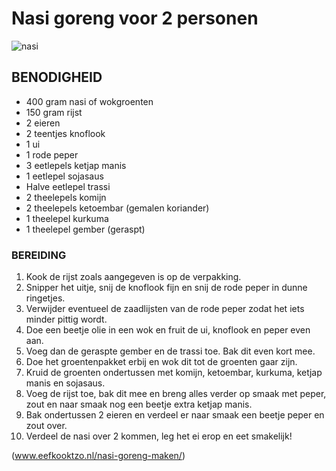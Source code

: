 # Nasi goreng voor 2 personen

![nasi](https://github.com/Joseph-Appenteng/skil_les05.git.nasi.jpg)

## BENODIGHEID

* 400 gram nasi of wokgroenten
* 150 gram rijst
* 2 eieren
* 2 teentjes knoflook
* 1 ui
* 1 rode peper
* 3 eetlepels ketjap manis
* 1 eetlepel sojasaus
* Halve eetlepel trassi
* 2 theelepels komijn
* 2 theelepels ketoembar (gemalen koriander)
* 1 theelepel kurkuma
* 1 theelepel gember (geraspt)

### BEREIDING

1. Kook de rijst zoals aangegeven is op de verpakking.
2. Snipper het uitje, snij de knoflook fijn en snij de rode peper in dunne ringetjes.
3. Verwijder eventueel de zaadlijsten van de rode peper zodat het iets minder pittig wordt.
4. Doe een beetje olie in een wok en fruit de ui, knoflook en peper even aan.
5. Voeg dan de geraspte gember en de trassi toe. Bak dit even kort mee.
6. Doe het groentenpakket erbij en wok dit tot de groenten gaar zijn.
7. Kruid de groenten ondertussen met komijn, ketoembar, kurkuma, ketjap manis en sojasaus.
8. Voeg de rijst toe, bak dit mee en breng alles verder op smaak met peper, zout en naar smaak nog een beetje extra ketjap manis.
9. Bak ondertussen 2 eieren en verdeel er naar smaak een beetje peper en zout over.
10. Verdeel de nasi over 2 kommen, leg het ei erop en eet smakelijk!

(www.eefkooktzo.nl/nasi-goreng-maken/)
